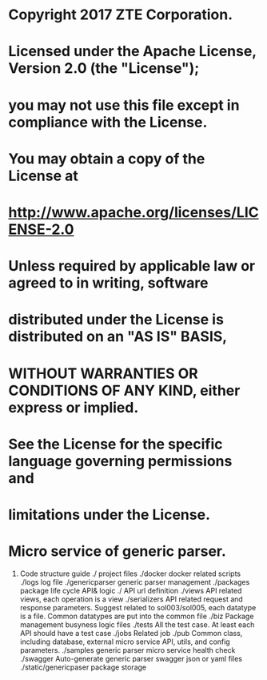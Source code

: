 # Copyright 2017 ZTE Corporation.
#
# Licensed under the Apache License, Version 2.0 (the "License");
# you may not use this file except in compliance with the License.
# You may obtain a copy of the License at
#
#         http://www.apache.org/licenses/LICENSE-2.0
#
# Unless required by applicable law or agreed to in writing, software
# distributed under the License is distributed on an "AS IS" BASIS,
# WITHOUT WARRANTIES OR CONDITIONS OF ANY KIND, either express or implied.
# See the License for the specific language governing permissions and
# limitations under the License.

# Micro service of generic parser.

1. Code structure guide
   ./         project files
   ./docker   docker related scripts
   ./logs     log file
   ./genericparser  generic parser management
       ./packages      package life cycle API& logic
             ./               API url definition
             ./views          API related views, each operation is a view
             ./serializers    API related request and response parameters.
                              Suggest related to sol003/sol005, each datatype is a file.
                              Common datatypes are put into the common file
             ./biz            Package management busyness logic files
             ./tests          All the test case. At least each API should have a test case
       ./jobs      Related job
       ./pub       Common class, including database, external micro service API, utils, and config parameters.
       ./samples   generic parser micro service health check
       ./swagger   Auto-generate generic parser swagger json or yaml files
   ./static/genericpaser  package storage
